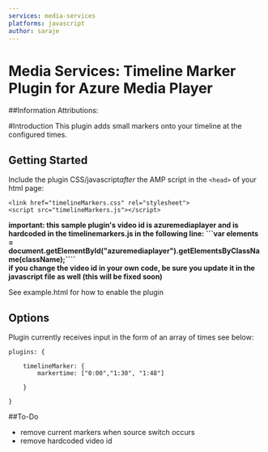 ```yaml
---
services: media-services
platforms: javascript
author: saraje
---
```

# Media Services: Timeline Marker Plugin for Azure Media Player


##Information
Attributions: 

#Introduction
This plugin adds small markers onto your timeline at the configured times. 

## Getting Started
Include the plugin CSS/javascript*after* the AMP script in the `<head>` of your html page:

```<link href="timelineMarkers.css" rel="stylesheet">```<br />
```<script src="timelineMarkers.js"></script>```

<b>important: this sample plugin's video id is azuremediaplayer and is hardcoded in the timelinemarkers.js in the following line: ```var elements = document.getElementById("azuremediaplayer").getElementsByClassName(className);````<br/>
if you change the video id in your own code, be sure you update it in the javascript file as well (this will be fixed soon) </b>

See example.html for how to enable the plugin 
## Options
Plugin currently receives input in the form of an array of times see below: 

    plugins: {
    
    	timelineMarker: {
    		markertime: ["0:00","1:30", "1:48"]
    
    	}
    
    }

##To-Do
- remove current markers when source switch occurs 
- remove hardcoded video id 
 